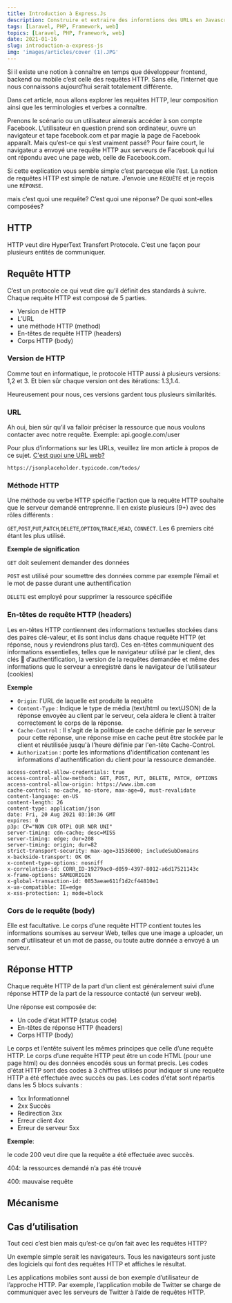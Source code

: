 ```yaml
---
title: Introduction à Express.Js
description: Construire et extraire des informtions des URLs en Javascript
tags: [Laravel, PHP, Framework, web]
topics: [Laravel, PHP, Framework, web]
date: 2021-01-16
slug: introduction-a-express-js
img: 'images/articles/cover (1).JPG'
---
```


Si il existe une notion à connaître en temps que développeur frontend, backend ou mobile c’est celle des requêtes HTTP. Sans elle, l’internet que nous connaissons aujourd’hui serait totalement différente.

Dans cet article, nous allons explorer les requêtes HTTP, leur composition ainsi que les terminologies et verbes a connaître.

Prenons le scénario ou un utilisateur aimerais accéder à son compte Facebook. L’utilisateur en question prend son ordinateur, ouvre un navigateur et tape facebook.com et par magie la page de Facebook apparaît. Mais qu’est-ce qui s’est vraiment passé? Pour faire court, le navigateur a envoyé une requête HTTP aux serveurs de Facebook qui lui ont répondu avec une page web, celle de Facebook.com.

Si cette explication vous semble simple c’est parceque elle l’est. La notion de requêtes HTTP est simple de nature. J’envoie une `REQUÊTE` et je reçois une `RÉPONSE`.

mais c’est quoi une requête? C’est quoi une réponse? De quoi sont-elles composées?

## HTTP

HTTP veut dire HyperText Transfert Protocole. C’est une façon pour plusieurs entités de communiquer.

## Requête HTTP

C’est un protocole ce qui veut dire qu’il définit des standards à suivre. Chaque requête HTTP est composé de 5 parties.

- Version de HTTP
- L’URL
- une méthode HTTP (method)
- En-têtes de requête HTTP (headers)
- Corps HTTP (body)

### Version de HTTP

Comme tout en informatique, le protocole HTTP aussi à plusieurs versions: 1,2 et 3. Et bien sûr chaque version ont des itérations: 1.3,1.4.

Heureusement pour nous, ces versions gardent tous plusieurs similarités.

### URL

Ah oui, bien sûr qu’il va falloir préciser la ressource que nous voulons contacter avec notre requête. Exemple: api.google.com/user

Pour plus d’informations sur les URLs, veuillez lire mon article à propos de ce sujet. [C'est quoi une URL web?](https://loopbin.dev/tutos/c-est-quoi-une-url-web/)

```
https://jsonplaceholder.typicode.com/todos/
```

### Méthode HTTP

Une méthode ou verbe HTTP spécifie l'action que la requête HTTP souhaite que le serveur demandé entreprenne. Il en existe plusieurs (9+) avec des rôles différents :

`GET`,`POST`,`PUT`,`PATCH`,`DELETE`,`OPTION`,`TRACE`,`HEAD`, `CONNECT`. Les 6 premiers cité étant les plus utilisé.

**Exemple de signification**

`GET` doit seulement demander des données

`POST` est utilisé pour soumettre des données comme par exemple l’émail et le mot de passe durant une authentification

`DELETE` est employé pour supprimer la ressource spécifiée

### En-têtes de requête HTTP (headers)

Les en-têtes HTTP contiennent des informations textuelles stockées dans des paires clé-valeur, et ils sont inclus dans chaque requête HTTP (et réponse, nous y reviendrons plus tard). Ces en-têtes communiquent des informations essentielles, telles que le navigateur utilisé par le client, des clés 🔑 d’authentification, la version de la requêtes demandée et même des informations que le serveur a enregistré dans le navigateur de l’utilisateur (cookies)

**Exemple**

- `Origin`: l’URL de laquelle est produite la requête
- `Content-Type` : Indique le type de média (text/html ou text/JSON) de la réponse envoyée au client par le serveur, cela aidera le client à traiter correctement le corps de la réponse.
- `Cache-Control` : Il s'agit de la politique de cache définie par le serveur pour cette réponse, une réponse mise en cache peut être stockée par le client et réutilisée jusqu'à l'heure définie par l'en-tête Cache-Control.
- `Authorization` : porte les informations d'identification contenant les informations d'authentification du client pour la ressource demandée.

```
access-control-allow-credentials: true
access-control-allow-methods: GET, POST, PUT, DELETE, PATCH, OPTIONS
access-control-allow-origin: https://www.ibm.com
cache-control: no-cache, no-store, max-age=0, must-revalidate
content-language: en-US
content-length: 26
content-type: application/json
date: Fri, 20 Aug 2021 03:10:36 GMT
expires: 0
p3p: CP="NON CUR OTPi OUR NOR UNI"
server-timing: cdn-cache; desc=MISS
server-timing: edge; dur=208
server-timing: origin; dur=82
strict-transport-security: max-age=31536000; includeSubDomains
x-backside-transport: OK OK
x-content-type-options: nosniff
x-correlation-id: CORR_ID-19279ac0-d059-4397-8012-a6d17521143c
x-frame-options: SAMEORIGIN
x-global-transaction-id: 0853aeae611f1d2cf44810e1
x-ua-compatible: IE=edge
x-xss-protection: 1; mode=block
```

### Cors de le requête (body)

Elle est facultative. Le corps d'une requête HTTP contient toutes les informations soumises au serveur Web, telles que une image a uploader, un nom d'utilisateur et un mot de passe, ou toute autre donnée a envoyé à un serveur.

## Réponse HTTP

Chaque requête HTTP de la part d’un client est généralement suivi d’une réponse HTTP de la part de la ressource contacté (un serveur web).

Une réponse est composée de:

- Un code d'état HTTP (status code)
- En-têtes de réponse HTTP (headers)
- Corps HTTP (body)

Le corps et l’entête suivent les mêmes principes que celle d’une requête HTTP. Le corps d’une requête HTTP peut être un code HTML (pour une page html) ou des données encodés sous un format precis. Les codes d'état HTTP sont des codes à 3 chiffres utilisés pour indiquer si une requête HTTP a été effectuée avec succès ou pas. Les codes d'état sont répartis dans les 5 blocs suivants :

- 1xx Informationnel
- 2xx Succès
- Redirection 3xx
- Erreur client 4xx
- Erreur de serveur 5xx

**Exemple**:

le code 200 veut dire que la requête a été effectuée avec succès.

404: la ressources demandé n’a pas été trouvé

400: mauvaise requête

## Mécanisme

## Cas d’utilisation

Tout ceci c’est bien mais qu’est-ce qu’on fait avec les requêtes HTTP?

Un exemple simple serait les navigateurs. Tous les navigateurs sont juste des logiciels qui font des requêtes HTTP et affiches le résultat.

Les applications mobiles sont aussi de bon exemple d’utilisateur de l’approche HTTP. Par exemple, l’application mobile de Twitter se charge de communiquer avec les serveurs de Twitter à l’aide de requêtes HTTP.
